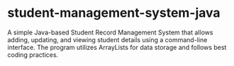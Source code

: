 # student-management-system-java
A simple Java-based Student Record Management System that allows adding, updating, and viewing student details using a command-line interface. The program utilizes ArrayLists for data storage and follows best coding practices.
